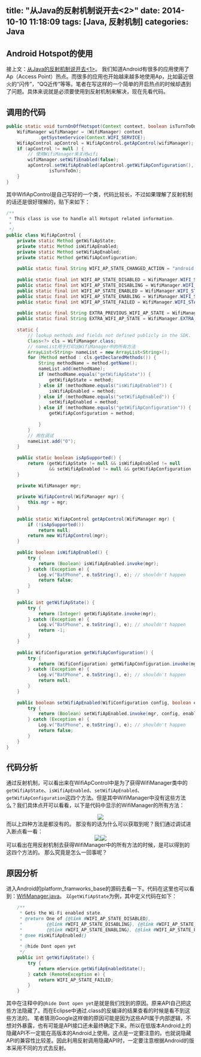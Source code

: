 title: "从Java的反射机制说开去<2>"
date: 2014-10-10 11:18:09
tags: [Java, 反射机制]
categories: Java
---
## Android Hotspot的使用
接上文：[从Java的反射机制说开去<1>](http://vensent.github.io/2014/10/10/%E4%BB%8EJava%E7%9A%84%E5%8F%8D%E5%B0%84%E6%9C%BA%E5%88%B6%E8%AF%B4%E5%BC%80%E5%8E%BB-1/)。
我们知道Android有很多的应用使用了Ap（Access Point）热点。而很多的应用也开始越来越多地使用Ap，比如最近很火的“闪传”，“QQ近传”等等。笔者在写这样的一个简单的开启热点的时候却遇到了问题。具体来说就是必须要使用到反射机制来解决，现在先看代码。

## 调用的代码
```java
public static void turnOnOffHotspot(Context context, boolean isTurnToOn) {
    WifiManager wifiManager = (WifiManager) context
    		.getSystemService(Context.WIFI_SERVICE);
    WifiApControl apControl = WifiApControl.getApControl(wifiManager);
    if (apControl != null ) {
    	// 使用WifiManager来关闭wifi
    	wifiManager.setWifiEnabled(false);
        apControl.setWifiApEnabled(apControl.getWifiApConfiguration(),
                isTurnToOn);
    }
}
```
其中WifiApControl是自己写好的一个类，代码比较长，不过如果理解了反射机制的话还是很好理解的，贴下来如下：
```java
/**
 * This class is use to handle all Hotspot related information.
 * 
 */
public class WifiApControl {
    private static Method getWifiApState;
    private static Method isWifiApEnabled;
    private static Method setWifiApEnabled;
    private static Method getWifiApConfiguration;
 
    public static final String WIFI_AP_STATE_CHANGED_ACTION = "android.net.wifi.WIFI_AP_STATE_CHANGED";
 
    public static final int WIFI_AP_STATE_DISABLED = WifiManager.WIFI_STATE_DISABLED;
    public static final int WIFI_AP_STATE_DISABLING = WifiManager.WIFI_STATE_DISABLING;
    public static final int WIFI_AP_STATE_ENABLED = WifiManager.WIFI_STATE_ENABLED;
    public static final int WIFI_AP_STATE_ENABLING = WifiManager.WIFI_STATE_ENABLING;
    public static final int WIFI_AP_STATE_FAILED = WifiManager.WIFI_STATE_UNKNOWN;
 
    public static final String EXTRA_PREVIOUS_WIFI_AP_STATE = WifiManager.EXTRA_PREVIOUS_WIFI_STATE;
    public static final String EXTRA_WIFI_AP_STATE = WifiManager.EXTRA_WIFI_STATE;
 
    static {
        // lookup methods and fields not defined publicly in the SDK.
        Class<?> cls = WifiManager.class;
        // nameList用于打印出WifiManager中的所有方法
        ArrayList<String> nameList = new ArrayList<String>();
        for (Method method : cls.getDeclaredMethods()) {
            String methodName = method.getName();
            nameList.add(methodName);
            if (methodName.equals("getWifiApState")) {
                getWifiApState = method;
            } else if (methodName.equals("isWifiApEnabled")) {
                isWifiApEnabled = method;
            } else if (methodName.equals("setWifiApEnabled")) {
                setWifiApEnabled = method;
            } else if (methodName.equals("getWifiApConfiguration")) {
                getWifiApConfiguration = method;
               
            }
        }
        // 用在调试
        nameList.add("0");
    }
 
    public static boolean isApSupported() {
        return (getWifiApState != null && isWifiApEnabled != null
                && setWifiApEnabled != null && getWifiApConfiguration != null);
    }
 
    private WifiManager mgr;
 
    private WifiApControl(WifiManager mgr) {
        this.mgr = mgr;
    }
 
    public static WifiApControl getApControl(WifiManager mgr) {
        if (!isApSupported())
            return null;
        return new WifiApControl(mgr);
    }
 
    public boolean isWifiApEnabled() {
        try {
            return (Boolean) isWifiApEnabled.invoke(mgr);
        } catch (Exception e) {
            Log.v("BatPhone", e.toString(), e); // shouldn't happen
            return false;
        }
    }
 
    public int getWifiApState() {
        try {
            return (Integer) getWifiApState.invoke(mgr);
        } catch (Exception e) {
            Log.v("BatPhone", e.toString(), e); // shouldn't happen
            return -1;
        }
    }
 
    public WifiConfiguration getWifiApConfiguration() {
        try {
            return (WifiConfiguration) getWifiApConfiguration.invoke(mgr);
        } catch (Exception e) {
            Log.v("BatPhone", e.toString(), e); // shouldn't happen
            return null;
        }
    }
 
    public boolean setWifiApEnabled(WifiConfiguration config, boolean enabled) {
        try {
            return (Boolean) setWifiApEnabled.invoke(mgr, config, enabled);
        } catch (Exception e) {
            Log.v("BatPhone", e.toString(), e); // shouldn't happen
            return false;
        }
    }
}
```

## 代码分析
通过反射机制，可以看出来在WifiApControl中是为了获得WifiManager类中的`getWifiApState`、`isWifiApEnabled`、`setWifiApEnabled`、`getWifiApConfiguration`这四个方法。但是其中WifiManager中没有这些方法么？我们具体点开可以看看，以下是代码中显示的WifiManager的所有方法：
<div style="text-align:center"><img src ="https://vensent.github.io/img/WifiManager_Methods.jpg" /></div>
而以上四种方法是都没有的。
那没有的话为什么可以获取到呢？我们通过调试进入断点看一看：
<div style="text-align:center"><img src ="https://vensent.github.io/img/WifiManager_nameList_1.jpg" /><img src ="https://vensent.github.io/img/WifiManager_nameList_2.jpg" /></div>
可以看出在用反射机制去获得WifiManager中的所有方法的时候，是可以得到的这四个方法的。
那么究竟是怎么一回事呢？

## 原因分析
进入Android的platform_framworks_base的源码去看一下。代码在这里也可以看到：[WifiManager.java](https://github.com/android/platform_frameworks_base/blob/master/wifi/java/android/net/wifi/WifiManager.java)。
以`getWifiApState`为例，其中定义代码在如下：
```java
    /**
     * Gets the Wi-Fi enabled state.
     * @return One of {@link #WIFI_AP_STATE_DISABLED},
     *         {@link #WIFI_AP_STATE_DISABLING}, {@link #WIFI_AP_STATE_ENABLED},
     *         {@link #WIFI_AP_STATE_ENABLING}, {@link #WIFI_AP_STATE_FAILED}
     * @see #isWifiApEnabled()
     *
     * @hide Dont open yet
     */
    public int getWifiApState() {
        try {
            return mService.getWifiApEnabledState();
        } catch (RemoteException e) {
            return WIFI_AP_STATE_FAILED;
        }
    }
```
其中在注释中的`@hide Dont open yet`是就是我们找到的原因。原来API自己把这些方法隐藏了。而在Eclipse中通过.class的反编译的结果查看的时候是看不到这些方法的。
笔者猜测Google这样做的原因可能是因为这些API属于内部逻辑，不想对外暴露，也有可能是API接口还未最终确定下来。所以在低版本Android上的隐藏API不一定能在高版本的Android上使用。这点是一定要注意的。也就说隐藏API的兼容性比较差。因此利用反射调用隐藏API时，一定要注意根据Android的版本采用不同的方式去反射。


